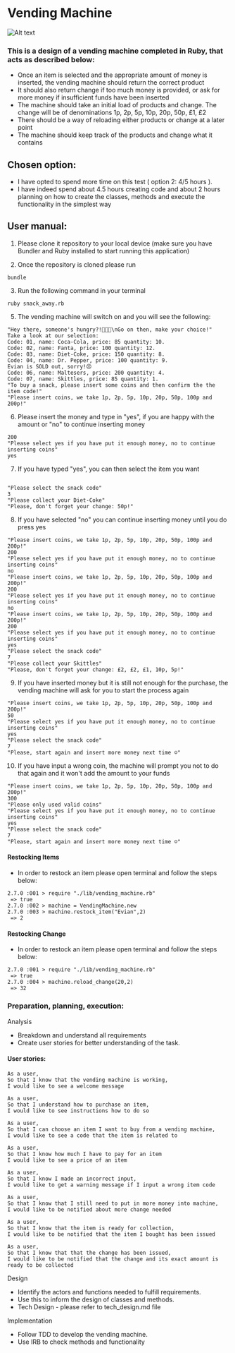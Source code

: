 # Vending Machine 

![Alt text](https://i.ibb.co/tKY9Qyr/9FPR1Vw.jpg)

### This is a design of a vending machine completed in Ruby, that acts as described below:

* Once an item is selected and the appropriate amount of money is inserted, the vending machine should return the correct product
* It should also return change if too much money is provided, or ask for more money if insufficient funds have been inserted
* The machine should take an initial load of products and change. The change will be of denominations 1p, 2p, 5p, 10p, 20p, 50p, £1, £2
* There should be a way of reloading either products or change at a later point
* The machine should keep track of the products and change what it contains


## Chosen option:

* I have opted to spend more time on this test ( option 2: 4/5 hours ).
* I have indeed spend about 4.5 hours creating code and about 2 hours planning on how to create the classes, methods and execute the functionality in the simplest way


## User manual:

1) Please clone it repository to your local device (make sure you have Bundler and Ruby installed to start running this application)

2) Once the repository is cloned please run 

```
bundle
```

3) Run the following command in your terminal

```
ruby snack_away.rb
```


5) The vending machine will switch on and you will see the following:

```
"Hey there, someone's hungry?!🍫🍿🙈\nGo on then, make your choice!"
Take a look at our selection: 
Code: 01, name: Coca-Cola, price: 85 quantity: 10.
Code: 02, name: Fanta, price: 100 quantity: 12.
Code: 03, name: Diet-Coke, price: 150 quantity: 8.
Code: 04, name: Dr. Pepper, price: 100 quantity: 9.
Evian is SOLD out, sorry!😣
Code: 06, name: Maltesers, price: 200 quantity: 4.
Code: 07, name: Skittles, price: 85 quantity: 1.
"To buy a snack, please insert some coins and then confirm the the item code!"
"Please insert coins, we take 1p, 2p, 5p, 10p, 20p, 50p, 100p and 200p!"

```

6) Please insert the money and type in "yes", if you are happy with the amount or "no" to continue inserting money
```
200
"Please select yes if you have put it enough money, no to continue inserting coins"
yes
```


7) If you have typed "yes", you can then select the item you want
```

"Please select the snack code"
3
"Please collect your Diet-Coke"
"Please, don't forget your change: 50p!"
```


8) If you have selected "no" you can continue inserting money until you do press yes
```
"Please insert coins, we take 1p, 2p, 5p, 10p, 20p, 50p, 100p and 200p!"
200
"Please select yes if you have put it enough money, no to continue inserting coins"
no
"Please insert coins, we take 1p, 2p, 5p, 10p, 20p, 50p, 100p and 200p!"
200
"Please select yes if you have put it enough money, no to continue inserting coins"
no
"Please insert coins, we take 1p, 2p, 5p, 10p, 20p, 50p, 100p and 200p!"
200
"Please select yes if you have put it enough money, no to continue inserting coins"
yes
"Please select the snack code"
7
"Please collect your Skittles"
"Please, don't forget your change: £2, £2, £1, 10p, 5p!"
```

9) If you have inserted money but it is still not enough for the purchase, the vending machine will ask for you to start the process again
```
"Please insert coins, we take 1p, 2p, 5p, 10p, 20p, 50p, 100p and 200p!"
50
"Please select yes if you have put it enough money, no to continue inserting coins"
yes
"Please select the snack code"
7
"Please, start again and insert more money next time ☺️"
```

10) If you have input a wrong coin, the machine will prompt you not to do that again and it won't add the amount to your funds
```
"Please insert coins, we take 1p, 2p, 5p, 10p, 20p, 50p, 100p and 200p!"
300
"Please only used valid coins"
"Please select yes if you have put it enough money, no to continue inserting coins"
yes
"Please select the snack code"
7
"Please, start again and insert more money next time ☺️"
```


#### Restocking Items

* In order to restock an item please open terminal and follow the steps below: 
```
2.7.0 :001 > require "./lib/vending_machine.rb"
 => true 
2.7.0 :002 > machine = VendingMachine.new
2.7.0 :003 > machine.restock_item("Evian",2)
 => 2 
 ```
#### Restocking Change

* In order to restock an item please open terminal and follow the steps below: 

```
2.7.0 :001 > require "./lib/vending_machine.rb"
 => true 
2.7.0 :004 > machine.reload_change(20,2)
 => 32 
  ```
### Preparation, planning, execution:

Analysis
* Breakdown and understand all requirements
* Create user stories for better understanding of the task.

#### User stories:
```
As a user,
So that I know that the vending machine is working, 
I would like to see a welcome message
```

```
As a user,
So that I understand how to purchase an item, 
I would like to see instructions how to do so
```

```
As a user, 
So that I can choose an item I want to buy from a vending machine,
I would like to see a code that the item is related to
```

```
As a user,
So that I know how much I have to pay for an item 
I would like to see a price of an item
```

```
As a user,
So that I know I made an incorrect input,
I would like to get a warning message if I input a wrong item code
```

```
As a user, 
So that I know that I still need to put in more money into machine,
I would like to be notified about more change needed
```

```
As a user, 
So that I know that the item is ready for collection, 
I would like to be notified that the item I bought has been issued
```
```
As a user, 
So that I know that that the change has been issued, 
I would like to be notified that the change and its exact amount is ready to be collected
```

Design

* Identify the actors and functions needed to fulfill requirements.
* Use this to inform the design of classes and methods.
* Tech Design - please refer to tech_design.md file

Implementation

* Follow TDD to develop the vending machine.
* Use IRB to check methods and functionality




